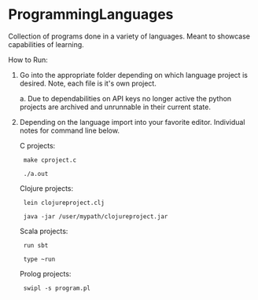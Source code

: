 # ProgrammingLanguages
Collection of programs done in a variety of languages. Meant to showcase capabilities of learning. 

How to Run:
1. Go into the appropriate folder depending on which language project is desired. Note, each file is it's own project. 

    a. Due to dependabilities on API keys no longer active the python projects are archived and unrunnable in their current state. 
    
2. Depending on the language import into your favorite editor. Individual notes for command line below.

    C projects:
    
        make cproject.c
        
        ./a.out
        
    Clojure projects:
    
        lein clojureproject.clj
        
        java -jar /user/mypath/clojureproject.jar
        
    Scala projects:
    
        run sbt
        
        type ~run 
        
    Prolog projects:
    
        swipl -s program.pl
        


